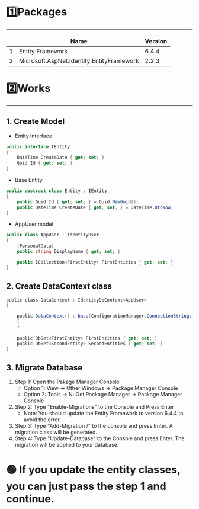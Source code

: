 # 1️⃣Packages
---
| | Name | Version |
|-|-|-|
|1| Entity Framework | 6.4.4|
| 2 | Microsoft.AspNet.Identity.EntityFramework | 2.2.3|

# 2️⃣Works
---
## 1. Create Model
- Entity interface
```csharp
public interface IEntity
{
	DateTime CreateDate { get; set; }
	Guid Id { get; set; }
}
```
- Base Entity
```csharp
public abstract class Entity : IEntity
{
	public Guid Id { get; set; } = Guid.NewGuid();
	public DateTime CreateDate { get; set; } = DateTime.UtcNow;
}
```

- AppUser model
```csharp
public class AppUser : IdentityUser
{
	[PersonalData]
	public string DisplayName { get; set; }

	public ICollection<FirstEntity> FirstEntities { get; set; }
}
```
## 2. Create DataContext class

```csharp
public class DataContext : IdentityDbContext<AppUser>
{

	public DataContext() : base(ConfigurationManager.ConnectionStrings["DefaultConnection"].ConnectionString)
	{
	}
	
	public DbSet<FirstEntity> FirstEntities { get; set; }
	public DbSet<SecondEntity> SecondEntities { get; set; }
}
```

## 3. Migrate Database

1. Step 1: Open the Pakage Manager Console 
	- Option 1: View -> Other Windows -> Package Manager Console
	- Option 2: Tools -> NuGet Package Manager -> Package Manager Console
2. Step 2: Type "Enable-Migrations" to the Console and Press Enter
	- Note: You should update the Entity Framework to version 6.4.4 to avoid the error.
3. Step 3: Type "Add-Migration /<Migration Name/>" to the console and press  Enter. A migration class will be generated.
4. Step 4: Type "Update-Database" to the Console and press Enter. The migration will be applied to your database.

# 🟢 If you update the entity classes, you can just pass the step 1 and continue.